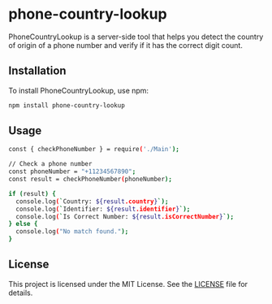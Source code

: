 # phone-country-lookup

PhoneCountryLookup is a server-side tool that helps you detect the country of origin of a phone number and verify if it has the correct digit count.

## Installation

To install PhoneCountryLookup, use npm:

```bash
npm install phone-country-lookup
```
## Usage
```bash
const { checkPhoneNumber } = require('./Main');

// Check a phone number
const phoneNumber = "+11234567890";
const result = checkPhoneNumber(phoneNumber);

if (result) {
  console.log(`Country: ${result.country}`);
  console.log(`Identifier: ${result.identifier}`);
  console.log(`Is Correct Number: ${result.isCorrectNumber}`);
} else {
  console.log("No match found.");
}
```
## License
This project is licensed under the MIT License. See the [LICENSE](LICENSE) file for details.